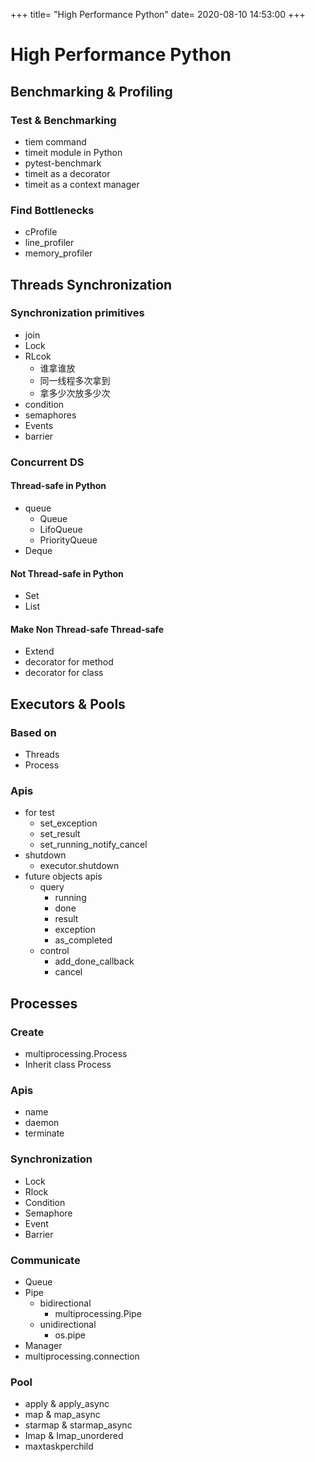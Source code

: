 +++
title=  "High Performance Python"
date=   2020-08-10 14:53:00
+++

# High Performance Python

## Benchmarking & Profiling

### Test & Benchmarking

- tiem command
- timeit module in Python
- pytest-benchmark
- timeit as a decorator
- timeit as a context manager

### Find Bottlenecks
- cProfile
- line_profiler
- memory_profiler

## Threads Synchronization

### Synchronization primitives

- join
- Lock
- RLcok
  - 谁拿谁放
  - 同一线程多次拿到
  - 拿多少次放多少次
- condition
- semaphores
- Events
- barrier

### Concurrent DS
#### Thread-safe in Python
- queue
  - Queue
  - LifoQueue
  - PriorityQueue
- Deque
#### Not Thread-safe in Python
- Set
- List
#### Make Non Thread-safe Thread-safe
- Extend
- decorator for method
- decorator for class

## Executors & Pools
### Based on
- Threads
- Process
### Apis
- for test
  - set_exception
  - set_result
  - set_running_notify_cancel
- shutdown
  - executor.shutdown
- future objects apis
  - query
    - running
    - done
    - result
    - exception
    - as_completed
  - control
    - add_done_callback
    - cancel

## Processes
### Create
- multiprocessing.Process
- Inherit class Process
### Apis
- name
- daemon
- terminate
### Synchronization
- Lock
- Rlock
- Condition
- Semaphore
- Event
- Barrier
### Communicate
- Queue
- Pipe
  - bidirectional
    - multiprocessing.Pipe
  - unidirectional
    - os.pipe
- Manager
- multiprocessing.connection
### Pool
- apply & apply_async
- map & map_async
- starmap & starmap_async
- Imap & Imap_unordered
- maxtaskperchild
